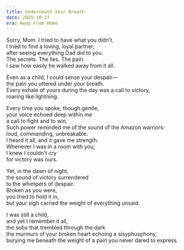 ```yaml
---
title: Underneath Your Breath
date: 2025-10-27
era: Away From Home
---
```


Sorry, Mom. I tried to have what you didn’t. <br>
I tried to find a loving, loyal partner; <br>
after seeing everything Dad did to you. <br>
The secrets. The lies. The pain. <br>
I saw how easily he walked away from it all. <br>

Even as a child, I could sense your despair— <br>
the pain you uttered under your breath. <br>
Every exhale of yours during the day was a call to victory, <br>
roaring like lightning. <br>

Every time you spoke, though gentle, <br>
your voice echoed deep within me <br>
a call to fight and to win. <br>
Such power reminded me of the sound of the Amazon warriors: <br>
loud, commanding, unbreakable. <br>
I heard it all, and it gave me strength.<br>
Whenever I was in a room with you, <br>
I knew I couldn’t cry<br>
for victory was ours.<br>

Yet, in the dawn of night, <br>
the sound of victory surrendered <br>
to the whimpers of despair.<br>
Broken as you were,<br>
you tried to hold it in, <br>
but your sigh carried the weight of everything unsaid. <br>

I was still a child, <br>
and yet I remember it all, <br>
the sobs that trembled through the dark <br>
the murmurs of your broken heart echoing a sisyphusphony, <br>
burying me beneath the weight of a pain
you never dared to express. <br>
